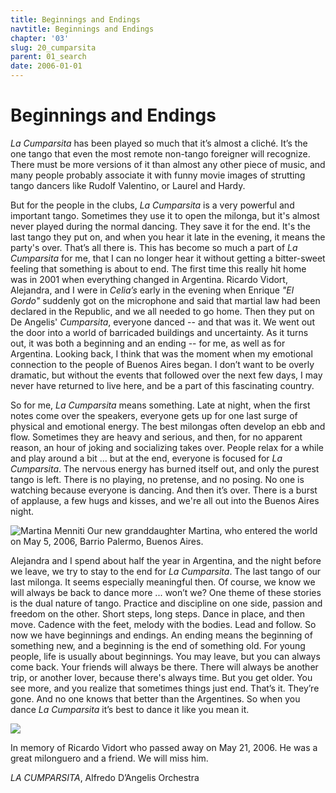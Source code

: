 ```yaml
---
title: Beginnings and Endings
navtitle: Beginnings and Endings
chapter: '03'
slug: 20_cumparsita
parent: 01_search
date: 2006-01-01
---
```


# Beginnings and Endings

_La Cumparsita_ has been played so much that it’s almost a cliché.
It’s the one tango that even the most remote non-tango foreigner will recognize.
There must be more versions of it than almost any other piece of music, and many people probably associate it with funny movie images of strutting tango dancers like Rudolf Valentino, or Laurel and Hardy.

But for the people in the clubs, _La Cumparsita_ is a very powerful and important tango.
Sometimes they use it to open the milonga, but it's almost never played during the normal dancing.
They save it for the end. It's the last tango they put on, and when you hear it late in the evening, it means the party's over.
That’s all there is.
This has become so much a part of _La Cumparsita_ for me, that I can no longer hear it without getting a bitter-sweet feeling that something is about to end.
The first time this really hit home was in 2001 when everything changed in Argentina.
Ricardo Vidort, Alejandra, and I were in _Celia’s_ early in the evening when Enrique _"El Gordo"_ suddenly got on the microphone and said that martial law had been declared in the Republic, and we all needed to go home.
Then they put on De Angelis' _Cumparsita_, everyone danced -- and that was it.
We went out the door into a world of barricaded buildings and uncertainty.
As it turns out, it was both a beginning and an ending -- for me, as well as for Argentina. Looking back, I think that was the moment when my emotional connection to the people of Buenos Aires began.
I don’t want to be overly dramatic, but without the events that followed over the next few days, I may never have returned to live here, and be a part of this fascinating country.

So for me, _La Cumparsita_ means something.
Late at night, when the first notes come over the speakers, everyone gets up for one last surge of physical and emotional energy.
The best milongas often develop an ebb and flow.
Sometimes they are heavy and serious, and then, for no apparent reason, an hour of joking and socializing takes over.
People relax for a while and play around a bit ... but at the end, everyone is focused for _La Cumparsita_.
The nervous energy has burned itself out, and only the purest tango is left.
There is no playing, no pretense, and no posing.
No one is watching because everyone is dancing.
And then it’s over.
There is a burst of applause, a few hugs and kisses, and we're all out into the Buenos Aires night.

![Martina Menniti](/3_pics/20cumparsita/image002.jpg)
Our new granddaughter Martina, who entered the world
on May 5, 2006, Barrio Palermo, Buenos Aires.

Alejandra and I spend about half the year in Argentina, and the night before we leave, we try to stay to the end for _La Cumparsita_.
The last tango of our last milonga.
It seems especially meaningful then.
Of course, we know we will always be back to dance more ... won’t we?
One theme of these stories is the dual nature of tango.
Practice and discipline on one side, passion and freedom on the other.
Short steps, long steps.
Dance in place, and then move.
Cadence with the feet, melody with the bodies.
Lead and follow.
So now we have beginnings and endings.
An ending means the beginning of something new, and a beginning is the end of something old.
For young people, life is usually about beginnings.
You may leave, but you can always come back.
Your friends will always be there. There will always be another trip, or another lover, because there's always time.
But you get older.
You see more, and you realize that sometimes things just end.
That’s it. They’re gone.
And no one knows that better than the Argentines.
So when you dance _La Cumparsita_ it’s best to dance it like you mean it.

![](/3_pics/20cumparsita/68.jpg)

In memory of Ricardo Vidort who passed away on May 21, 2006.
He was a great milonguero and a friend. We will miss him.

_LA CUMPARSITA_, Alfredo D’Angelis Orchestra
